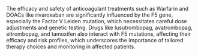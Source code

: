 The efficacy and safety of anticoagulant treatments such as Warfarin and DOACs like rivaroxaban are significantly influenced by the F5 gene, especially the Factor V Leiden mutation, which necessitates careful dose adjustments and genetic testing. Drugs like lusutrombopag, avatrombopag, eltrombopag, and tamoxifen also interact with F5 mutations, affecting their efficacy and risk profiles, which underscores the importance of tailored therapy choices and monitoring in affected patients.